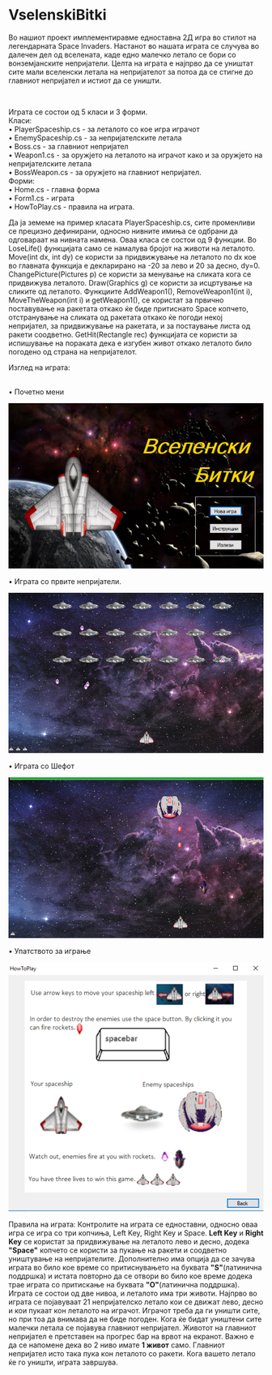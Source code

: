 # VselenskiBitki
<p>Во нашиот проект имплементиравме едноставна 2Д игра во стилот на легендарната Space Invaders. Настанот во нашата играта се случува во далечен дел од вселената, каде едно малечко летало се бори со вонземјанските непријатели. Целта на играта е најпрво да се уништат сите мали вселенски летала на непријателот за потоа да се стигне до главниот непријател и истиот да се уништи.</p>
</br>
<p>Играта се состои од 5 класи и 3 форми.</br>	Класи:</br>
•	PlayerSpaceship.cs - за леталото со кое игра играчот</br>
•	EnemySpaceship.cs - за непријателските летала</br>
•	Boss.cs - за главниот непријател</br>
•	Weapon1.cs - за оружјето на леталото на играчот како и за оружјето на непријателските летала</br>
•	BossWeapon.cs - за оружјето на главниот непријател.</br>
	Форми:</br>
•	Home.cs - главна форма</br>
•	Form1.cs - играта</br>
•	HowToPlay.cs - правила на играта.</p>

<p>Да ја земеме на пример класата PlayerSpaceship.cs, сите променливи се прецизно дефинирани, односно нивните имиња се одбрани да одговараат на нивната намена. Оваа класа се состои од 9 функции. Во LoseLife() функцијата само се намалува бројот на животи на леталото. Move(int dx, int dy) се користи за придвижување на леталото по dx кое во главната функција е декларирано на -20 за лево и 20 за десно, dy=0. ChangePicture(Pictures p) се користи за менување на сликата кога се придвижува леталото. Draw(Graphics g) се користи за исцртување на сликите од леталото. Функциите AddWeapon1(), RemoveWeapon1(int i), MoveTheWeapon(int i) и getWeapon1(), се користат за првично поставување на ракетата откако ќе биде притиснато Space копчето, отстранување на сликата од ракетата откако ќе погоди некој непријател, за придвижување на ракетата, и за постаување листа од ракети соодветно. GetHit(Rectangle rec) функцијата се користи за испишување на пораката дека е изгубен живот откако леталото било погодено од страна на непријателот. </p>
<p>Изглед на играта:</p></br>
•	Почетно мени

![Alt text](pics/1.png)

•	Играта со првите непријатели.

![Alt text](pics/2.png)

•	Играта со Шефот

![Alt text](pics/3.png)

•	Упатството за играње

![Alt text](pics/4.png)

<p>Правила на играта:
	Контролите на играта се едноставни, односно оваа игра се игра со три копчиња, Left Key, Right Key и Space. <b>Left Key</b> и <b>Right Key</b> се користат за придвижување на леталото лево и десно, додека <b>"Space"</b> копчето се користи за пукање на ракети и соодветно уништување на непријателите. Дополнително има опција да се зачува играта во било кое време со притиснувањето на буквата <b>"S"</b>(латинична поддршка) и истата повторно да се отвори во било кое време додека трае играта со притискање на буквата <b>"O"</b>(латинична поддршка). Играта се состои од две нивоa, и леталото има три животи. Најпрво во играта се појавуваат 21 непријателско летало кои се движат лево, десно и кои пукаат кон леталото на играчот. Играчот треба да ги уништи сите, но при тоа да внимава да не биде погоден. Кога ќе бидат уништени сите малечки летала се појавува главниот непријател. Животот на главниот непријател е претставен на прогрес бар на врвот на екранот. Важно е да се напомене дека во 2 ниво имате <b>1 живот</b> само. Главниот непријател исто така пука кон леталото со ракети. Кога вашето летало ќе го уништи, играта завршува.
</p>
